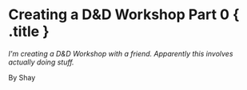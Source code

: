 # Creating a D&D Workshop Part 0 { .title }

_I'm creating a D&D Workshop with a friend. Apparently this involves actually doing stuff._

By Shay
